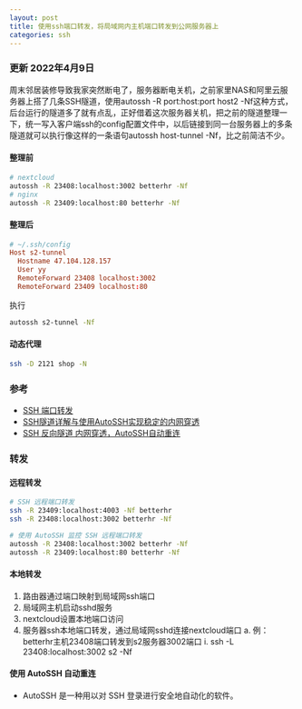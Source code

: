 ```yaml
---
layout: post
title: 使用ssh端口转发，将局域网内主机端口转发到公网服务器上
categories: ssh
---
```

### 更新 2022年4月9日

周末邻居装修导致我家突然断电了，服务器断电关机，之前家里NAS和阿里云服务器上搭了几条SSH隧道，使用autossh -R port:host:port host2 -Nf这种方式，后台运行的隧道多了就有点乱，正好借着这次服务器关机，把之前的隧道整理一下，统一写入客户端ssh的config配置文件中，以后链接到同一台服务器上的多条隧道就可以执行像这样的一条语句autossh host-tunnel -Nf，比之前简洁不少。

#### 整理前

```sh
# nextcloud
autossh -R 23408:localhost:3002 betterhr -Nf
# nginx
autossh -R 23409:localhost:80 betterhr -Nf
```

#### 整理后

```conf
# ~/.ssh/config
Host s2-tunnel
  Hostname 47.104.128.157
  User yy
  RemoteForward 23408 localhost:3002
  RemoteForward 23409 localhost:80
```

执行
```sh
autossh s2-tunnel -Nf
```

#### 动态代理

```sh
ssh -D 2121 shop -N
```

### 参考

* [SSH 端口转发](https://wangdoc.com/ssh/port-forwarding.html#%E8%BF%9C%E7%A8%8B%E8%BD%AC%E5%8F%91)
* [SSH隧道详解与使用AutoSSH实现稳定的内网穿透](https://zhuanlan.zhihu.com/p/433582651)
* [SSH 反向隧道 内网穿透，AutoSSH自动重连](https://blog.csdn.net/s526294412/article/details/100117267)

### 转发

#### 远程转发

```sh
# SSH 远程端口转发
ssh -R 23409:localhost:4003 -Nf betterhr
ssh -R 23408:localhost:3002 betterhr -Nf

# 使用 AutoSSH 监控 SSH 远程端口转发
autossh -R 23408:localhost:3002 betterhr -Nf
autossh -R 23409:localhost:80 betterhr -Nf
```

#### 本地转发

1. 路由器通过端口映射到局域网ssh端口
2. 局域网主机启动sshd服务
3. nextcloud设置本地端口访问
4. 服务器ssh本地端口转发，通过局域网sshd连接nextcloud端口
    a. 例：betterhr主机23408端口转发到s2服务器3002端口
        i. ssh -L 23408:localhost:3002 s2 -Nf

#### 使用 AutoSSH 自动重连

* AutoSSH 是一种用以对 SSH 登录进行安全地自动化的软件。


